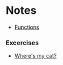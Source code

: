 # Notes

* [Functions](./functions.md)

### Excercises

* [Where's my cat?](./exercises/where-is-my-cat.md)
